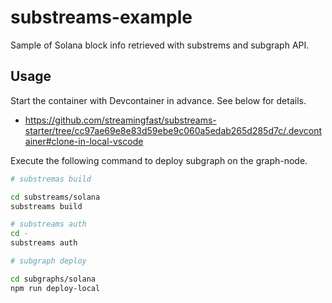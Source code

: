 # substreams-example

Sample of Solana block info retrieved with substrems and subgraph API.

## Usage

Start the container with Devcontainer in advance. See below for details.

- https://github.com/streamingfast/substreams-starter/tree/cc97ae69e8e83d59ebe9c060a5edab265d285d7c/.devcontainer#clone-in-local-vscode

Execute the following command to deploy subgraph on the graph-node.

```sh
# substremas build

cd substreams/solana
substreams build

# substreams auth
cd -
substreams auth

# subgraph deploy

cd subgraphs/solana
npm run deploy-local
```

